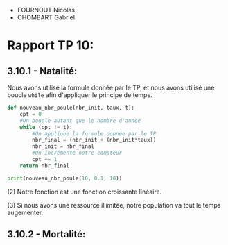 - FOURNOUT Nicolas
- CHOMBART Gabriel

# Rapport TP 10:

## 3.10.1 - Natalité:
Nous avons utilisé la formule donnée par le TP, et nous avons utilisé une boucle `while` afin d'appliquer le principe de temps.
```py
def nouveau_nbr_poule(nbr_init, taux, t):
    cpt = 0
    #On boucle autant que le nombre d'année
    while (cpt != t):
        #On applique la formule donnée par le TP
        nbr_final = (nbr_init + (nbr_init*taux))
        nbr_init = nbr_final
        #On incrémente notre compteur
        cpt += 1
    return nbr_final

print(nouveau_nbr_poule(10, 0.1, 10))
```

(2) Notre fonction est une fonction croissante linéaire.

(3) Si nous avons une ressource illimitée, notre population va tout le temps augementer.

## 3.10.2 - Mortalité:


